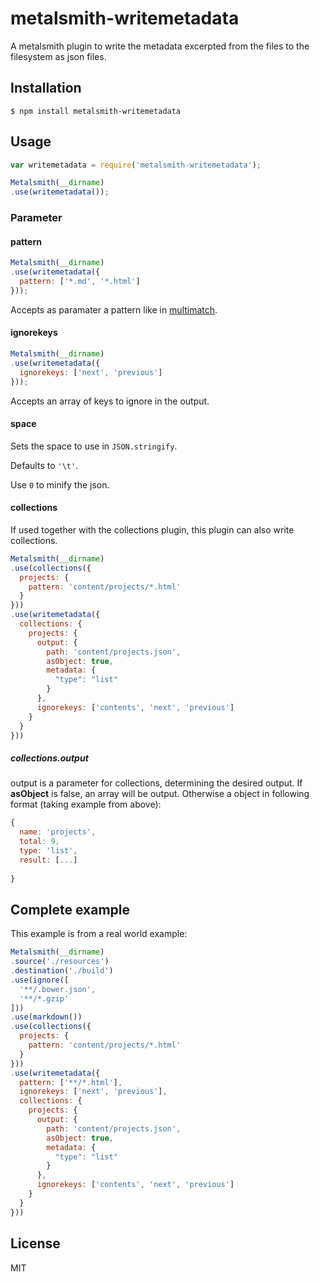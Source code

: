 # metalsmith-writemetadata

A metalsmith plugin to write the metadata excerpted from the files to the filesystem as json files.

## Installation

    $ npm install metalsmith-writemetadata

## Usage

```js
var writemetadata = require('metalsmith-writemetadata');

Metalsmith(__dirname)
.use(writemetadata());
```

### Parameter

#### pattern

```js
Metalsmith(__dirname)
.use(writemetadata({
  pattern: ['*.md', '*.html']
}));
```

Accepts as paramater a pattern like in [multimatch](https://github.com/sindresorhus/multimatch).

#### ignorekeys

```js
Metalsmith(__dirname)
.use(writemetadata({
  ignorekeys: ['next', 'previous']
}));
```

Accepts an array of keys to ignore in the output.

#### space

Sets the space to use in `JSON.stringify`.

Defaults to `'\t'`.

Use `0` to minify the json.

#### collections

If used together with the collections plugin, this plugin can also write collections.

```js
Metalsmith(__dirname)
.use(collections({
  projects: {
    pattern: 'content/projects/*.html'
  }
}))
.use(writemetadata({
  collections: {
    projects: {
      output: {
        path: 'content/projects.json',
        asObject: true,
        metadata: {
          "type": "list"
        }
      },
      ignorekeys: ['contents', 'next', 'previous']
    }
  }
}))
```

##### collections.output

output is a parameter for collections, determining the desired output. If **asObject** is false, an array will be output. Otherwise a object in following format (taking example from above):

```js
{
  name: 'projects',
  total: 9,
  type: 'list',
  result: [...]
  
}
```

## Complete example

This example is from a real world example:

```js
Metalsmith(__dirname)
.source('./resources')
.destination('./build')
.use(ignore([
  '**/.bower.json',
  '**/*.gzip'
]))
.use(markdown())
.use(collections({
  projects: {
    pattern: 'content/projects/*.html'
  }
}))
.use(writemetadata({
  pattern: ['**/*.html'],
  ignorekeys: ['next', 'previous'],
  collections: {
    projects: {
      output: {
        path: 'content/projects.json',
        asObject: true,
        metadata: {
          "type": "list"
        }
      },
      ignorekeys: ['contents', 'next', 'previous']
    }
  }
}))
```

## License

MIT
